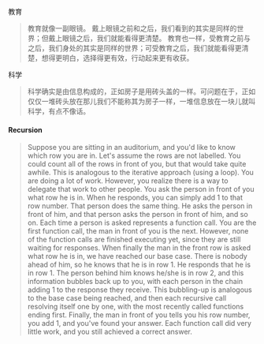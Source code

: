 教育

> 教育就像一副眼镜。
> 戴上眼镜之前和之后，我们看到的其实是同样的世界；但戴上眼镜之后，我们就能看得更清楚。
> 教育也一样，受教育之前与之后，我们身处的其实是同样的世界；可受教育之后，我们就能看得更清楚，想得更明白，选择得更有效，行动起来更有收获。

科学
> 科学确实是由信息构成的，正如房子是用砖头盖的一样。可问题在于，正如仅仅一堆砖头放在那儿我们不能称其为房子一样，一堆信息放在一块儿就叫科学，有点不像话。

#### Recursion
> Suppose you are sitting in an auditorium, and you'd like to know which row you are in. Let's assume the rows are not labelled. You could count all of the rows in front of you, but that would take quite awhile. This is analogous to the iterative approach (using a loop). You are doing a lot of work. However, you realize there is a way to delegate that work to other people. You ask the person in front of you what row he is in. When he responds, you can simply add 1 to that row number. That person does the same thing. He asks the person in front of him, and that person asks the person in front of him, and so on. Each time a person is asked represents a function call. You are the first function call, the man in front of you is the next. However, none of the function calls are finished executing yet, since they are still waiting for responses. When finally the man in the front row is asked what row he is in, we have reached our base case. There is nobody ahead of him, so he knows that he is in row 1. He responds that he is in row 1. The person behind him knows he/she is in row 2, and this information bubbles back up to you, with each person in the chain adding 1 to the response they receive. This bubbling-up is analogous to the base case being reached, and then each recursive call resolving itself one by one, with the most recently called functions ending first. Finally, the man in front of you tells you his row number, you add 1, and you've found your answer. Each function call did very little work, and you still achieved a correct answer.

